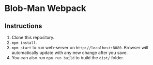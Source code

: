 # Blob-Man Webpack

## Instructions
1. Clone this repository.
1. `npm install`.
1. `npm start` to run web-server on `http://localhost:8080`. Browser will automatically update with any new change after you save.
1. You can also run `npm run build` to build the `dist/` folder.
